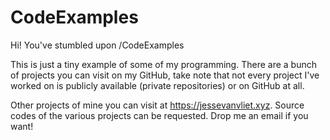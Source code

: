# CodeExamples

Hi! You've stumbled upon /CodeExamples 

This is just a tiny example of some of my programming. There are a bunch of projects you can visit on my GitHub, take note that not every project I've worked on is publicly available (private repositories) or on GitHub at all. 

Other projects of mine you can visit at https://jessevanvliet.xyz. Source codes of the various projects can be requested. Drop me an email if  you want!
